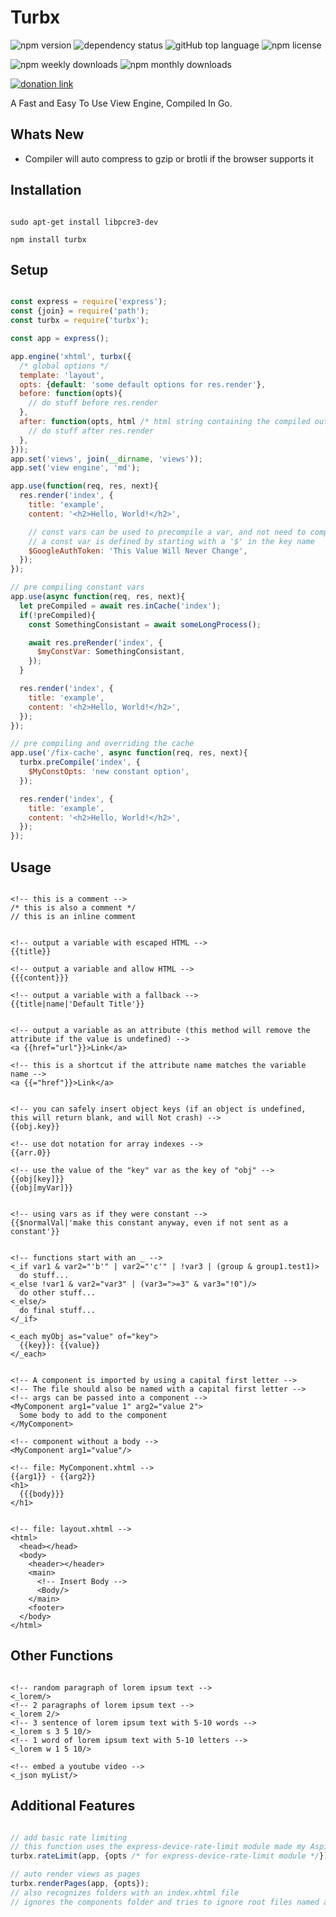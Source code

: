 # Turbx

![npm version](https://img.shields.io/npm/v/turbx)
![dependency status](https://img.shields.io/librariesio/release/npm/turbx)
![gitHub top language](https://img.shields.io/github/languages/top/aspiesoft/turbx)
![npm license](https://img.shields.io/npm/l/turbx)

![npm weekly downloads](https://img.shields.io/npm/dw/turbx)
![npm monthly downloads](https://img.shields.io/npm/dm/turbx)

[![donation link](https://img.shields.io/badge/buy%20me%20a%20coffee-paypal-blue)](https://paypal.me/shaynejrtaylor?country.x=US&locale.x=en_US)

A Fast and Easy To Use View Engine, Compiled In Go.

## Whats New

- Compiler will auto compress to gzip or brotli if the browser supports it

## Installation

```shell script

sudo apt-get install libpcre3-dev

npm install turbx

```

## Setup

```js

const express = require('express');
const {join} = require('path');
const turbx = require('turbx');

const app = express();

app.engine('xhtml', turbx({
  /* global options */
  template: 'layout',
  opts: {default: 'some default options for res.render'},
  before: function(opts){
    // do stuff before res.render
  },
  after: function(opts, html /* html string containing the compiled output */){
    // do stuff after res.render
  },
}));
app.set('views', join(__dirname, 'views'));
app.set('view engine', 'md');

app.use(function(req, res, next){
  res.render('index', {
    title: 'example',
    content: '<h2>Hello, World!</h2>',

    // const vars can be used to precompile a var, and not need to compile it again
    // a const var is defined by starting with a '$' in the key name
    $GoogleAuthToken: 'This Value Will Never Change',
  });
});

// pre compiling constant vars
app.use(async function(req, res, next){
  let preCompiled = await res.inCache('index');
  if(!preCompiled){
    const SomethingConsistant = await someLongProcess();

    await res.preRender('index', {
      $myConstVar: SomethingConsistant,
    });
  }

  res.render('index', {
    title: 'example',
    content: '<h2>Hello, World!</h2>',
  });
});

// pre compiling and overriding the cache
app.use('/fix-cache', async function(req, res, next){
  turbx.preCompile('index', {
    $MyConstOpts: 'new constant option',
  });

  res.render('index', {
    title: 'example',
    content: '<h2>Hello, World!</h2>',
  });
});

```

## Usage

```xhtml

<!-- this is a comment -->
/* this is also a comment */
// this is an inline comment


<!-- output a variable with escaped HTML -->
{{title}}

<!-- output a variable and allow HTML -->
{{{content}}}

<!-- output a variable with a fallback -->
{{title|name|'Default Title'}}


<!-- output a variable as an attribute (this method will remove the attribute if the value is undefined) -->
<a {{href="url"}}>Link</a>

<!-- this is a shortcut if the attribute name matches the variable name -->
<a {{="href"}}>Link</a>


<!-- you can safely insert object keys (if an object is undefined, this will return blank, and will Not crash) -->
{{obj.key}}

<!-- use dot notation for array indexes -->
{{arr.0}}

<!-- use the value of the "key" var as the key of "obj" -->
{{obj[key]}}
{{obj[myVar]}}


<!-- using vars as if they were constant -->
{{$normalVal|'make this constant anyway, even if not sent as a constant'}}


<!-- functions start with an _ -->
<_if var1 & var2="'b'" | var2="'c'" | !var3 | (group & group1.test1)>
  do stuff...
<_else !var1 & var2="var3" | (var3=">=3" & var3="!0")/>
  do other stuff...
<_else/>
  do final stuff...
</_if>

<_each myObj as="value" of="key">
  {{key}}: {{value}}
</_each>


<!-- A component is imported by using a capital first letter -->
<!-- The file should also be named with a capital first letter -->
<!-- args can be passed into a component -->
<MyComponent arg1="value 1" arg2="value 2">
  Some body to add to the component
</MyComponent>

<!-- component without a body -->
<MyComponent arg1="value"/>

<!-- file: MyComponent.xhtml -->
{{arg1}} - {{arg2}}
<h1>
  {{{body}}}
</h1>


<!-- file: layout.xhtml -->
<html>
  <head></head>
  <body>
    <header></header>
    <main>
      <!-- Insert Body -->
      <Body/>
    </main>
    <footer>
  </body>
</html>

```

## Other Functions

```xhtml

<!-- random paragraph of lorem ipsum text -->
<_lorem/>
<!-- 2 paragraphs of lorem ipsum text -->
<_lorem 2/>
<!-- 3 sentence of lorem ipsum text with 5-10 words -->
<_lorem s 3 5 10/>
<!-- 1 word of lorem ipsum text with 5-10 letters -->
<_lorem w 1 5 10/>

<!-- embed a youtube video -->
<_json myList/>

```

## Additional Features

```js

// add basic rate limiting
// this function uses the express-device-rate-limit module made my AspieSoft
turbx.rateLimit(app, {opts /* for express-device-rate-limit module */});

// auto render views as pages
turbx.renderPages(app, {opts});
// also recognizes folders with an index.xhtml file
// ignores the components folder and tries to ignore root files named after error codes (or in an "error" folder)

```
